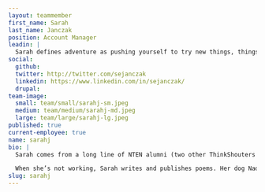 ```yaml
---
layout: teammember
first_name: Sarah
last_name: Janczak
position: Account Manager
leadin: |
  Sarah defines adventure as pushing yourself to try new things, things that you’re afraid of, that end up having a positive effect. That's just the type of positive attitude we like to see in our team members.
social:
  github:
  twitter: http://twitter.com/sejanczak
  linkedin: https://www.linkedin.com/in/sejanczak/
  drupal:
team-image:
  small: team/small/sarahj-sm.jpeg
  medium: team/medium/sarahj-md.jpeg
  large: team/large/sarahj-lg.jpeg
published: true
current-employee: true
name: sarahj
bio: |
  Sarah comes from a long line of NTEN alumni (two other ThinkShouters were previously at NTEN). It was in her role there that she not only fell in love with nonprofit strategy but also with the nonprofit community itself and the idea of leveraging technology to help the greater good. Hearing about how nonprofits are innovating with limited resources to do the most good is inspiring to her. This role involved a lot of relationship management, a skill that will serve her well as an account manager for us at ThinkShout.

  When she’s not working, Sarah writes and publishes poems. Her dog Nadia serves as an incredibly diligent proofreader! But the most adventurous thing? Lately her sense of adventure has turned to other hobbies -- namely lifting weights and working with a trainer, activities she’s never attempted before. That takes guts!
slug: sarahj
---
```

